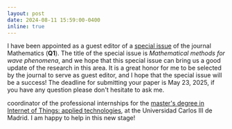 ```yaml
---
layout: post
date: 2024-08-11 15:59:00-0400
inline: true
---
```


I have been appointed as a guest editor of a [special issue](https://www.mdpi.com/journal/mathematics/special_issues/7Q817S6G0N) of the journal Mathematics (**Q1**). The title of the special issue is *Mathematical methods for wave phenomena*, and we hope that this special issue can bring us a good update of the research in this area. It is a great honor for me to be selected by the journal to serve as guest editor, and I hope that the special issue will be a success! The deadline for submitting your paper is May 23, 2025, if you have any question please don't hesitate to ask me. 

coordinator of the professional internships for the [master's degree in Internet of Things: applied technologies](https://www.uc3m.es/master/internet-de-las-cosas#programa), at the Universidad Carlos III de Madrid. I am happy to help in this new stage!